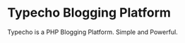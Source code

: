 Typecho Blogging Platform
=========================

Typecho is a PHP Blogging Platform. Simple and Powerful.

